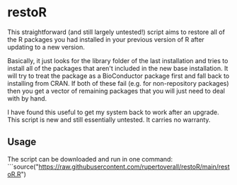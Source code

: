 # restoR

This straightforward (and still largely untested!) script aims to restore all of the R packages you had installed in your previous version of R after updating to a new version.

Basically, it just looks for the library folder of the last installation and tries to install all of the packages that aren't included in the new base installation. It will try to treat the package as a BioConductor package first and fall back to installing from CRAN. If both of these fail (e.g. for non-repository packages) then you get a vector of remaining packages that you will just need to deal with by hand.

I have found this useful to get my system back to work after an upgrade. This script is new and still essentially untested. It carries no warranty.

## Usage
The script can be downloaded and run in one command: ```source("https://raw.githubusercontent.com/rupertoverall/restoR/main/restoR.R")
```
